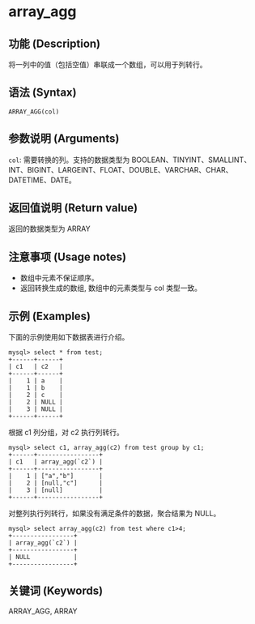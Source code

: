 # array_agg

## 功能 (Description)

将一列中的值（包括空值）串联成一个数组，可以用于列转行。

## 语法 (Syntax)

`ARRAY_AGG(col)`

## 参数说明 (Arguments)

`col`: 需要转换的列。支持的数据类型为 BOOLEAN、TINYINT、SMALLINT、INT、BIGINT、LARGEINT、FLOAT、DOUBLE、VARCHAR、CHAR、DATETIME、DATE。

## 返回值说明 (Return value)

返回的数据类型为 ARRAY

## 注意事项 (Usage notes)

* 数组中元素不保证顺序。
* 返回转换生成的数组, 数组中的元素类型与 col 类型一致。

## 示例 (Examples)

下面的示例使用如下数据表进行介绍。

```Plain Text
mysql> select * from test;
+------+------+
| c1   | c2   |
+------+------+
|    1 | a    |
|    1 | b    |
|    2 | c    |
|    2 | NULL |
|    3 | NULL |
+------+------+
```

根据 c1 列分组，对 c2 执行列转行。

```Plain Text
mysql> select c1, array_agg(c2) from test group by c1;
+------+-----------------+
| c1   | array_agg(`c2`) |
+------+-----------------+
|    1 | ["a","b"]       |
|    2 | [null,"c"]      |
|    3 | [null]          |
+------+-----------------+
```

对整列执行列转行，如果没有满足条件的数据，聚合结果为 NULL。

```Plain Text
mysql> select array_agg(c2) from test where c1>4;
+-----------------+
| array_agg(`c2`) |
+-----------------+
| NULL            |
+-----------------+
```

## 关键词 (Keywords)

ARRAY_AGG, ARRAY
